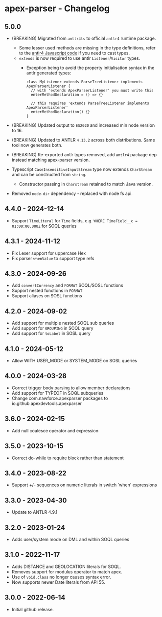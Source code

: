 # apex-parser - Changelog

## 5.0.0

- (BREAKING) Migrated from `antlr4ts` to official `antlr4` runtime package.
  - Some lesser used methods are missing in the type definitions, refer to the [antlr4 Javascript code](https://github.com/antlr/antlr4/tree/dev/runtime/JavaScript/src/antlr4) if you need to cast types.
  - `extends` is now required to use antlr `Listener`/`Visitor` types.
    - Exception being to avoid the property initialisation syntax in the antlr generated types:

      ```apex
      class MyListener extends ParseTreeListener implements ApexParserListener {
        // with 'extends ApexParserListener' you must write this
        enterMethodDeclaration = () => {}

        // this requires 'extends ParseTreeListener implements ApexParserListener'
        enterMethodDeclaration() {}
      }
      ```

- (BREAKING) Updated output to `ES2020` and increased min node version to 16.
- (BREAKING) Updated to ANTLR `4.13.2` across both distributions. Same tool now generates both.
- (BREAKING) Re-exported antlr types removed, add `antlr4` package dep instead matching apex-parser version.
- Typescript `CaseInsensitiveInputStream` type now extends `CharStream` and can be constructed from `string`.
  - Constructor passing in `Charstream` retained to match Java version.
- Removed `node-dir` dependency - replaced with node fs api.

## 4.4.0 - 2024-12-14

- Support `TimeLiteral` for `Time` fields, e.g. `WHERE TimeField__c = 01:00:00.000Z` for SOQL queries

## 4.3.1 - 2024-11-12

- Fix Lexer support for uppercase Hex
- Fix parser `whenValue` to support type refs

## 4.3.0 - 2024-09-26

- Add `convertCurrency` and `FORMAT` SOQL/SOSL functions
- Support nested functions in `FORMAT`
- Support aliases on SOSL functions

## 4.2.0 - 2024-09-02

- Add support for multiple nested SOQL sub queries
- Add support for `GROUPING` in SOQL query
- Add support for `toLabel` in SOSL query

## 4.1.0 - 2024-05-12

- Allow WITH USER_MODE or SYSTEM_MODE on SOSL queries

## 4.0.0 - 2024-03-28

- Correct trigger body parsing to allow member declarations
- Add support for TYPEOF in SOQL subqueries
- Change com.nawforce.apexparser packages to io.github.apexdevtools.apexparser

## 3.6.0 - 2024-02-15

- Add null coalesce operator and expression

## 3.5.0 - 2023-10-15

- Correct do-while to require block rather than statement

## 3.4.0 - 2023-08-22

- Support +/- sequences on numeric literals in switch 'when' expressions

## 3.3.0 - 2023-04-30

- Update to ANTLR 4.9.1

## 3.2.0 - 2023-01-24

- Adds user/system mode on DML and within SOQL queries

## 3.1.0 - 2022-11-17

- Adds DISTANCE and GEOLOCATION literals for SOQL.
- Removes support for modulus operator to match apex.
- Use of `void.class` no longer causes syntax error.
- Now supports newer Date literals from API 55.

## 3.0.0 - 2022-06-14

- Initial github release.
